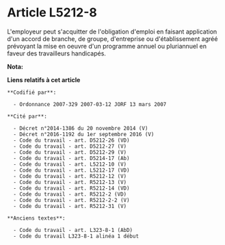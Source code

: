 # Article L5212-8

L'employeur peut s'acquitter de l'obligation d'emploi en faisant application d'un accord de branche, de groupe, d'entreprise
ou d'établissement agréé prévoyant la mise en oeuvre d'un programme annuel ou pluriannuel en faveur des travailleurs
handicapés.

**Nota:**



**Liens relatifs à cet article**

	**Codifié par**:

	  - Ordonnance 2007-329 2007-03-12 JORF 13 mars 2007

	**Cité par**:

	  - Décret n°2014-1386 du 20 novembre 2014 (V)
	  - Décret n°2016-1192 du 1er septembre 2016 (V)
	  - Code du travail - art. D5212-26 (VD)
	  - Code du travail - art. D5212-27 (V)
	  - Code du travail - art. D5212-29 (V)
	  - Code du travail - art. D5214-17 (Ab)
	  - Code du travail - art. L5212-10 (V)
	  - Code du travail - art. L5212-17 (VD)
	  - Code du travail - art. R5212-12 (V)
	  - Code du travail - art. R5212-13 (V)
	  - Code du travail - art. R5212-14 (VD)
	  - Code du travail - art. R5212-2 (VD)
	  - Code du travail - art. R5212-2-2 (V)
	  - Code du travail - art. R5212-31 (V)

	**Anciens textes**:

	  - Code du travail - art. L323-8-1 (AbD)
	  - Code du travail L323-8-1 alinéa 1 début
